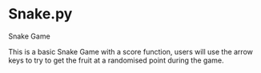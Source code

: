 # Snake.py
Snake Game

This is a basic Snake Game with a score function, 
users will use the arrow keys to try to get the fruit
at a randomised point during the game.
